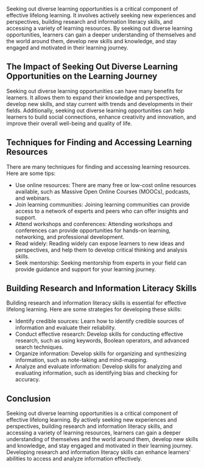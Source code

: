 
Seeking out diverse learning opportunities is a critical component of effective lifelong learning. It involves actively seeking new experiences and perspectives, building research and information literacy skills, and accessing a variety of learning resources. By seeking out diverse learning opportunities, learners can gain a deeper understanding of themselves and the world around them, develop new skills and knowledge, and stay engaged and motivated in their learning journey.

The Impact of Seeking Out Diverse Learning Opportunities on the Learning Journey
--------------------------------------------------------------------------------

Seeking out diverse learning opportunities can have many benefits for learners. It allows them to expand their knowledge and perspectives, develop new skills, and stay current with trends and developments in their fields. Additionally, seeking out diverse learning opportunities can help learners to build social connections, enhance creativity and innovation, and improve their overall well-being and quality of life.

Techniques for Finding and Accessing Learning Resources
-------------------------------------------------------

There are many techniques for finding and accessing learning resources. Here are some tips:

* Use online resources: There are many free or low-cost online resources available, such as Massive Open Online Courses (MOOCs), podcasts, and webinars.
* Join learning communities: Joining learning communities can provide access to a network of experts and peers who can offer insights and support.
* Attend workshops and conferences: Attending workshops and conferences can provide opportunities for hands-on learning, networking, and professional development.
* Read widely: Reading widely can expose learners to new ideas and perspectives, and help them to develop critical thinking and analysis skills.
* Seek mentorship: Seeking mentorship from experts in your field can provide guidance and support for your learning journey.

Building Research and Information Literacy Skills
-------------------------------------------------

Building research and information literacy skills is essential for effective lifelong learning. Here are some strategies for developing these skills:

* Identify credible sources: Learn how to identify credible sources of information and evaluate their reliability.
* Conduct effective research: Develop skills for conducting effective research, such as using keywords, Boolean operators, and advanced search techniques.
* Organize information: Develop skills for organizing and synthesizing information, such as note-taking and mind-mapping.
* Analyze and evaluate information: Develop skills for analyzing and evaluating information, such as identifying bias and checking for accuracy.

Conclusion
----------

Seeking out diverse learning opportunities is a critical component of effective lifelong learning. By actively seeking new experiences and perspectives, building research and information literacy skills, and accessing a variety of learning resources, learners can gain a deeper understanding of themselves and the world around them, develop new skills and knowledge, and stay engaged and motivated in their learning journey. Developing research and information literacy skills can enhance learners' abilities to access and analyze information effectively.
